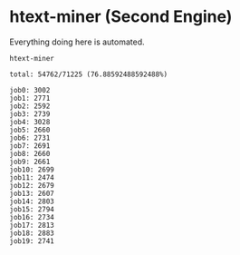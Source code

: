 # htext-miner (Second Engine)

Everything doing here is automated.

```
htext-miner

total: 54762/71225 (76.88592488592488%)

job0: 3002
job1: 2771
job2: 2592
job3: 2739
job4: 3028
job5: 2660
job6: 2731
job7: 2691
job8: 2660
job9: 2661
job10: 2699
job11: 2474
job12: 2679
job13: 2607
job14: 2803
job15: 2794
job16: 2734
job17: 2813
job18: 2883
job19: 2741
```